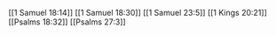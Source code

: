 [[1 Samuel 18:14]]
[[1 Samuel 18:30]]
[[1 Samuel 23:5]]
[[1 Kings 20:21]]
[[Psalms 18:32]]
[[Psalms 27:3]]
